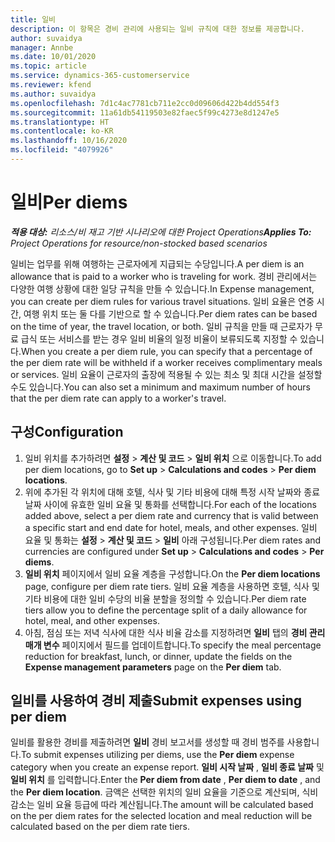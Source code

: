 ```yaml
---
title: 일비
description: 이 항목은 경비 관리에 사용되는 일비 규칙에 대한 정보를 제공합니다.
author: suvaidya
manager: Annbe
ms.date: 10/01/2020
ms.topic: article
ms.service: dynamics-365-customerservice
ms.reviewer: kfend
ms.author: suvaidya
ms.openlocfilehash: 7d1c4ac7781cb711e2cc0d09606d422b4dd554f3
ms.sourcegitcommit: 11a61db54119503e82faec5f99c4273e8d1247e5
ms.translationtype: HT
ms.contentlocale: ko-KR
ms.lasthandoff: 10/16/2020
ms.locfileid: "4079926"
---
```

# <a name="per-diems"></a><span data-ttu-id="cab7a-103">일비</span><span class="sxs-lookup"><span data-stu-id="cab7a-103">Per diems</span></span>

<span data-ttu-id="cab7a-104">_**적용 대상:** 리소스/비 재고 기반 시나리오에 대한 Project Operations_</span><span class="sxs-lookup"><span data-stu-id="cab7a-104">_**Applies To:** Project Operations for resource/non-stocked based scenarios_</span></span>


<span data-ttu-id="cab7a-105">일비는 업무를 위해 여행하는 근로자에게 지급되는 수당입니다.</span><span class="sxs-lookup"><span data-stu-id="cab7a-105">A per diem is an allowance that is paid to a worker who is traveling for work.</span></span> <span data-ttu-id="cab7a-106">경비 관리에서는 다양한 여행 상황에 대한 일당 규칙을 만들 수 있습니다.</span><span class="sxs-lookup"><span data-stu-id="cab7a-106">In Expense management, you can create per diem rules for  various travel situations.</span></span> <span data-ttu-id="cab7a-107">일비 요율은 연중 시간, 여행 위치 또는 둘 다를 기반으로 할 수 있습니다.</span><span class="sxs-lookup"><span data-stu-id="cab7a-107">Per diem rates can be based on the time of year, the travel location, or both.</span></span> <span data-ttu-id="cab7a-108">일비 규칙을 만들 때 근로자가 무료 급식 또는 서비스를 받는 경우 일비 비율의 일정 비율이 보류되도록 지정할 수 있습니다.</span><span class="sxs-lookup"><span data-stu-id="cab7a-108">When you create a per diem  rule, you can specify that a percentage of the per diem rate will be withheld if a worker receives complimentary meals or services.</span></span> <span data-ttu-id="cab7a-109">일비 요율이 근로자의 출장에 적용될 수 있는 최소 및 최대 시간을 설정할 수도 있습니다.</span><span class="sxs-lookup"><span data-stu-id="cab7a-109">You can also set a minimum and maximum number of hours that the per diem rate can apply to a worker's travel.</span></span>

## <a name="configuration"></a><span data-ttu-id="cab7a-110">구성</span><span class="sxs-lookup"><span data-stu-id="cab7a-110">Configuration</span></span> 

1. <span data-ttu-id="cab7a-111">일비 위치를 추가하려면 **설정** > **계산 및 코드** > **일비 위치** 으로 이동합니다.</span><span class="sxs-lookup"><span data-stu-id="cab7a-111">To add per diem locations, go to **Set up** > **Calculations and codes** > **Per diem locations**.</span></span>
2. <span data-ttu-id="cab7a-112">위에 추가된 각 위치에 대해 호텔, 식사 및 기타 비용에 대해 특정 시작 날짜와 종료 날짜 사이에 유효한 일비 요율 및 통화를 선택합니다.</span><span class="sxs-lookup"><span data-stu-id="cab7a-112">For each of the locations added above, select a per diem rate and currency that is valid between a specific start and end date for hotel, meals, and other expenses.</span></span> <span data-ttu-id="cab7a-113">일비 요율 및 통화는 **설정** > **계산 및 코드** > **일비** 아래 구성됩니다.</span><span class="sxs-lookup"><span data-stu-id="cab7a-113">Per diem rates and currencies are configured under **Set up** > **Calculations and codes** > **Per diems**.</span></span>
3. <span data-ttu-id="cab7a-114">**일비 위치** 페이지에서 일비 요율 계층을 구성합니다.</span><span class="sxs-lookup"><span data-stu-id="cab7a-114">On the **Per diem locations** page, configure per diem rate tiers.</span></span> <span data-ttu-id="cab7a-115">일비 요율 계층을 사용하면 호텔, 식사 및 기타 비용에 대한 일비 수당의 비율 분할을 정의할 수 있습니다.</span><span class="sxs-lookup"><span data-stu-id="cab7a-115">Per diem rate tiers allow you to define the percentage split of a daily allowance for hotel, meal, and other expenses.</span></span> 
4. <span data-ttu-id="cab7a-116">아침, 점심 또는 저녁 식사에 대한 식사 비율 감소를 지정하려면 **일비** 탭의 **경비 관리 매개 변수** 페이지에서 필드를 업데이트합니다.</span><span class="sxs-lookup"><span data-stu-id="cab7a-116">To specify the meal percentage reduction for breakfast, lunch, or dinner, update the fields on the **Expense management parameters** page on the **Per diem** tab.</span></span> 
    
## <a name="submit-expenses-using-per-diem"></a><span data-ttu-id="cab7a-117">일비를 사용하여 경비 제출</span><span class="sxs-lookup"><span data-stu-id="cab7a-117">Submit expenses using per diem</span></span>
<span data-ttu-id="cab7a-118">일비를 활용한 경비를 제출하려면 **일비** 경비 보고서를 생성할 때 경비 범주를 사용합니다.</span><span class="sxs-lookup"><span data-stu-id="cab7a-118">To submit expenses utilizing per diems, use the **Per diem** expense category when you create an expense report.</span></span> <span data-ttu-id="cab7a-119">**일비 시작 날짜** , **일비 종료 날짜** 및 **일비 위치** 를 입력합니다.</span><span class="sxs-lookup"><span data-stu-id="cab7a-119">Enter the **Per diem from date** , **Per diem to date** ,  and the **Per diem location**.</span></span> <span data-ttu-id="cab7a-120">금액은 선택한 위치의 일비 요율을 기준으로 계산되며, 식비 감소는 일비 요율 등급에 따라 계산됩니다.</span><span class="sxs-lookup"><span data-stu-id="cab7a-120">The amount will be calculated based on the per diem rates for the selected location and meal reduction will be calculated based on the per diem rate tiers.</span></span>
